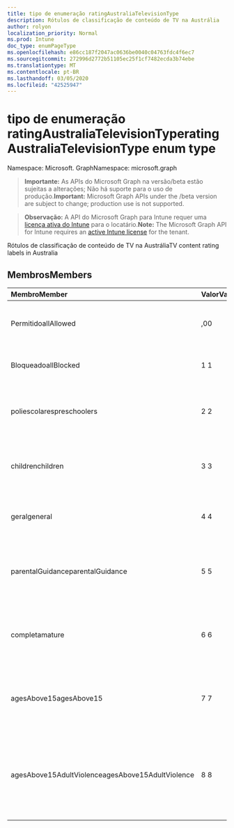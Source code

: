 ```yaml
---
title: tipo de enumeração ratingAustraliaTelevisionType
description: Rótulos de classificação de conteúdo de TV na Austrália
author: rolyon
localization_priority: Normal
ms.prod: Intune
doc_type: enumPageType
ms.openlocfilehash: e86cc187f2047ac0636be0040c04763fdc4f6ec7
ms.sourcegitcommit: 272996d2772b51105ec25f1cf7482ecda3b74ebe
ms.translationtype: MT
ms.contentlocale: pt-BR
ms.lasthandoff: 03/05/2020
ms.locfileid: "42525947"
---
```

# <a name="ratingaustraliatelevisiontype-enum-type"></a><span data-ttu-id="66513-103">tipo de enumeração ratingAustraliaTelevisionType</span><span class="sxs-lookup"><span data-stu-id="66513-103">ratingAustraliaTelevisionType enum type</span></span>

<span data-ttu-id="66513-104">Namespace: Microsoft. Graph</span><span class="sxs-lookup"><span data-stu-id="66513-104">Namespace: microsoft.graph</span></span>

> <span data-ttu-id="66513-105">**Importante:** As APIs do Microsoft Graph na versão/beta estão sujeitas a alterações; Não há suporte para o uso de produção.</span><span class="sxs-lookup"><span data-stu-id="66513-105">**Important:** Microsoft Graph APIs under the /beta version are subject to change; production use is not supported.</span></span>

> <span data-ttu-id="66513-106">**Observação:** A API do Microsoft Graph para Intune requer uma [licença ativa do Intune](https://go.microsoft.com/fwlink/?linkid=839381) para o locatário.</span><span class="sxs-lookup"><span data-stu-id="66513-106">**Note:** The Microsoft Graph API for Intune requires an [active Intune license](https://go.microsoft.com/fwlink/?linkid=839381) for the tenant.</span></span>

<span data-ttu-id="66513-107">Rótulos de classificação de conteúdo de TV na Austrália</span><span class="sxs-lookup"><span data-stu-id="66513-107">TV content rating labels in Australia</span></span>

## <a name="members"></a><span data-ttu-id="66513-108">Membros</span><span class="sxs-lookup"><span data-stu-id="66513-108">Members</span></span>
|<span data-ttu-id="66513-109">Membro</span><span class="sxs-lookup"><span data-stu-id="66513-109">Member</span></span>|<span data-ttu-id="66513-110">Valor</span><span class="sxs-lookup"><span data-stu-id="66513-110">Value</span></span>|<span data-ttu-id="66513-111">Descrição</span><span class="sxs-lookup"><span data-stu-id="66513-111">Description</span></span>|
|:---|:---|:---|
|<span data-ttu-id="66513-112">Permitido</span><span class="sxs-lookup"><span data-stu-id="66513-112">allAllowed</span></span>|<span data-ttu-id="66513-113">,0</span><span class="sxs-lookup"><span data-stu-id="66513-113">0</span></span>|<span data-ttu-id="66513-114">Valor padrão, permitir todos os programas de TV</span><span class="sxs-lookup"><span data-stu-id="66513-114">Default value, allow all TV shows content</span></span>|
|<span data-ttu-id="66513-115">Bloqueado</span><span class="sxs-lookup"><span data-stu-id="66513-115">allBlocked</span></span>|<span data-ttu-id="66513-116">1 </span><span class="sxs-lookup"><span data-stu-id="66513-116">1</span></span>|<span data-ttu-id="66513-117">Não permitir que qualquer TV mostre conteúdo</span><span class="sxs-lookup"><span data-stu-id="66513-117">Do not allow any TV shows content</span></span>|
|<span data-ttu-id="66513-118">poliescolares</span><span class="sxs-lookup"><span data-stu-id="66513-118">preschoolers</span></span>|<span data-ttu-id="66513-119">2 </span><span class="sxs-lookup"><span data-stu-id="66513-119">2</span></span>|<span data-ttu-id="66513-120">A classificação P destina-se a preaulas</span><span class="sxs-lookup"><span data-stu-id="66513-120">The P classification is intended for preschoolers</span></span>|
|<span data-ttu-id="66513-121">children</span><span class="sxs-lookup"><span data-stu-id="66513-121">children</span></span>|<span data-ttu-id="66513-122">3 </span><span class="sxs-lookup"><span data-stu-id="66513-122">3</span></span>|<span data-ttu-id="66513-123">A classificação de C destina-se a crianças com menos de 14</span><span class="sxs-lookup"><span data-stu-id="66513-123">The C classification is intended for children under 14</span></span>|
|<span data-ttu-id="66513-124">geral</span><span class="sxs-lookup"><span data-stu-id="66513-124">general</span></span>|<span data-ttu-id="66513-125">4 </span><span class="sxs-lookup"><span data-stu-id="66513-125">4</span></span>|<span data-ttu-id="66513-126">A classificação G é adequada para todas as idades</span><span class="sxs-lookup"><span data-stu-id="66513-126">The G classification is suitable for all ages</span></span>|
|<span data-ttu-id="66513-127">parentalGuidance</span><span class="sxs-lookup"><span data-stu-id="66513-127">parentalGuidance</span></span>|<span data-ttu-id="66513-128">5 </span><span class="sxs-lookup"><span data-stu-id="66513-128">5</span></span>|<span data-ttu-id="66513-129">A classificação PG é recomendada para visualizadores jovens</span><span class="sxs-lookup"><span data-stu-id="66513-129">The PG classification is recommended for young viewers</span></span>|
|<span data-ttu-id="66513-130">completa</span><span class="sxs-lookup"><span data-stu-id="66513-130">mature</span></span>|<span data-ttu-id="66513-131">6 </span><span class="sxs-lookup"><span data-stu-id="66513-131">6</span></span>|<span data-ttu-id="66513-132">A classificação M é recomendada para visualizadores mais de 15</span><span class="sxs-lookup"><span data-stu-id="66513-132">The M classification is recommended for viewers over 15</span></span>|
|<span data-ttu-id="66513-133">agesAbove15</span><span class="sxs-lookup"><span data-stu-id="66513-133">agesAbove15</span></span>|<span data-ttu-id="66513-134">7 </span><span class="sxs-lookup"><span data-stu-id="66513-134">7</span></span>|<span data-ttu-id="66513-135">A classificação MA15 + não é adequada para visualizadores abaixo de 15</span><span class="sxs-lookup"><span data-stu-id="66513-135">The MA15+ classification is not suitable for viewers under 15</span></span>|
|<span data-ttu-id="66513-136">agesAbove15AdultViolence</span><span class="sxs-lookup"><span data-stu-id="66513-136">agesAbove15AdultViolence</span></span>|<span data-ttu-id="66513-137">8 </span><span class="sxs-lookup"><span data-stu-id="66513-137">8</span></span>|<span data-ttu-id="66513-138">A classificação AV15 + não é adequada para visualizadores sob 15, específico violência adulto</span><span class="sxs-lookup"><span data-stu-id="66513-138">The AV15+ classification is not suitable for viewers under 15, adult violence-specific</span></span>|



